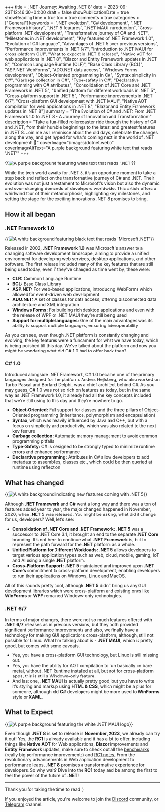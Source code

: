 +++
title = '.NET Journey: Awaiting .NET 8'
date = 2023-09-23T12:46:30+04:00
draft = false
showPublicationDate = true
showReadingTime = true
toc = true
comments = true
categories = ["General"]
keywords = [".NET evolution", "C# development", ".NET Framework history", ".NET 8 features", ".NET MAUI introduction", "Cross-platform .NET development", "Transformative journey of C# and .NET", "Milestones in .NET development", "Key features of .NET Framework 1.0", "Evolution of C# language", "Advantages of .NET 5 over previous versions", "Performance improvements in .NET 6/7", "Introduction to .NET MAUI for cross-platform GUI", "What to expect in .NET 8 release", "Native AOT for web applications in .NET 8", "Blazor and Entity Framework updates in .NET 8", "Common Language Runtime (CLR)", "Base Class Library (BCL)", "ASP.NET WebForms", "ADO.NET data access", "Windows Forms development", "Object-Oriented programming in C#", "Syntax simplicity in C#", "Garbage collection in C#", "Type-safety in C#", "Declarative programming with C# attributes", "Consolidation of .NET Core and .NET Framework in .NET 5", "Unified platform for different workloads in .NET 5", "Cross-platform support in .NET 5", "Performance improvements in .NET 6/7", "Cross-platform GUI development with .NET MAUI", "Native AOT compilation for web applications in .NET 8", "Blazor and Entity Framework updates in .NET 8"]
summary = "The Evolution of C# and .NET: From .NET Framework 1.0 to .NET 8 - A Journey of Innovation and Transformation!"
description = "Take a fun-filled rollercoaster ride through the history of C# and .NET, from their humble beginnings to the latest and greatest features in .NET 8. Join me as I reminisce about the old days, celebrate the changes along the way, and get hyped for what's coming next in the world of .NET development! 🚀"
coverImage="/images/dotnet.webp"
coverImageAltText="A purple background featuring white text that reads '.NET'"
+++

{{<img src="/images/dotnet.webp" align="center" alt="A purple background featuring white text that reads '.NET'" >}}<br>

While the tech world awaits for .NET 8, it’s an opportune moment to take a step back and reflect on the transformative journey of C# and .NET. Their evolution was not just a testament to Microsoft’s vision but also the dynamic and ever-changing demands of developers worldwide. This article offers a whirlwind tour of their metamorphosis, highlighting key milestones, and setting the stage for the exciting innovations .NET 8 promises to bring.

## How it all began

### .NET Framework 1.0

{{<img src="/images/dotnet_old.webp" alt="A white background featuring black text that reads 'Microsoft .NET'">}}

Released in 2002, **.NET Framework 1.0** was Microsoft's answer to a changing software development landscape, aiming to provide a unified environment for developing web services, desktop applications, and other software. The first release included many of the key features that are still being used today, even if they’ve changed as time went by, these were:

- **CLR:** Common Language Runtime
- **BCL:** Base Class Library
- **ASP.NET:** For web-based applications, introducing WebForms which allowed for event-driven web development
- **ADO.NET:** A set of classes for data access, offering disconnected data architecture and XML integration
- **Windows Forms:** For building rich desktop applications and even with the release of WPF or .NET MAUI they’re still being used
- **Support for multiple languages:** One of the main advantages was its ability to support multiple languages, ensuring interoperability

As you can see, even though .NET platform is constantly changing and evolving, the key features were a fundament for what we have today, which is being polished till this day. We’ve talked about the platform and now you might be wondering what did C# 1.0 had to offer back then?

### C# 1.0

Introduced alongside .NET Framework, C# 1.0 became one of the primary languages designed for the platform. Anders Hejlsberg, who also worked on Turbo Pascal and Borland Delphi, was a chief architect behind C#. As you may guess, C# 1.0 was not so rich on features as today, but in the same way as .NET Framework 1.0, it already had all the key concepts included that we’re still using to this day and they’re nowhere to go.

- **Object-Oriented:** Full support for classes and the three pillars of Object-Oriented programming (inheritance, polymorphism and encapsulation)
- **Syntax**, which was heavily influenced by Java and C++, but with a focus on simplicity and productivity, which was also related to the next key feature
- **Garbage collection:** Automatic memory management to avoid common programming pitfalls
- **Type-Safety:** C# is designed to be strongly typed to minimize runtime errors and enhance performance
- **Declarative programming:** Attributes in C# allow developers to add metadata to assemblies, classes etc., which could be then queried at runtime using reflection

## What has changed

{{<img src="/images/dotnet_5.webp" alt="A white background indicating new features coming with .NET 5">}}

Although **.NET Framework** and **C#** went a long way and there was a ton of features added year to year, the major changed happened in November, 2020, when **.NET 5** was released. You might be asking, what did it change for us, developers? Well, let’s see:

- **Consolidation of .NET Core and .NET Framework: .NET 5** was a successor to .NET Core 3.1, it brought an end to the separate **.NET Core** branding. It’s not here to continue what **.NET Framework** is, but to represent the path forward for the **.NET** platform as a whole.
- **Unified Platform for Different Workloads: .NET 5** allows developers to target various application types such as web, cloud, mobile, gaming, IoT and AI using a single **.NET** platform.
- **Cross-Platform Support: .NET 5** maintained and improved upon **.NET Core’s** commitment to cross-platform development, enabling developers to run their applications on Windows, Linux and MacOS.

All of this sounds pretty cool, although **.NET 5** didn’t bring us any GUI development libraries which were cross-platform and existing ones like **WinForms** or **WPF** remained Windows-only technologies.

### .NET 6/7

In terms of major changes, there were not so much features offered with **.NET 6/7** releases as in previous versions, but they both provided significant performance improvements and also, we finally have a technology for making GUI applications cross-platform, although, still not possible for Linux. What I’m talking about is - **.NET MAUI**, which is pretty good, but comes with some caveats.

- Yes, you have a cross-platform GUI technology, but Linux is still missing out.
- Yes, you have the ability for AOT compilation to run basically on bare metal, without .NET Runtime installed at all, but not for cross-platform apps, this is still a Windows-only feature.
- And last one, **.NET MAUI** is actually pretty good, but you have to write it’s styling and markup using **HTML & CSS**, which might be a plus for someone, although old **C#** developers might be more used to **WinForms** style or **XAML**.

## What to Expect

{{<img src="/images/dotnet_maui.webp" alt="A purple background featuring the white .NET MAUI logo" >}}

Even though **.NET 8** is set to release in **November, 2023**, we already can try it out! Yes, the **RC1** is already available and it has a lot to offer, including things like **Native AOT** for Web applications, **Blazor** improvements and **Entity Framework** updates, make sure to check out all the [benchmarks](https://devblogs.microsoft.com/dotnet/performance-improvements-in-net-8/) (really big performance improvements) and [RC1 notes.](https://devblogs.microsoft.com/dotnet/announcing-dotnet-8-rc1/) From the revolutionary advancements in Web application development to performance leaps, **.NET 8** promises a transformative experience for developers. So why wait? Dive into the **RC1** today and be among the first to feel the power of the future of **.NET**!

<hr class="border-gray-300 dark:border-gray-600 my-4">

Thank you for taking the time to read :)

If you enjoyed the article, you're welcome to join the [Discord](https://discord.gg/9SNyRghp) community, or [Telegram](https://t.me/anakidzedev) channel.
